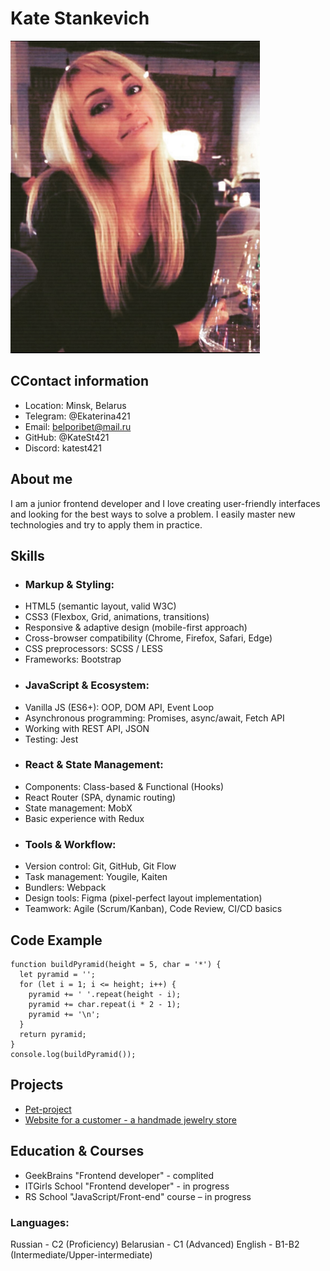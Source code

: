# Kate Stankevich

![Photo](/778290741.png)

## CContact information

- Location: Minsk, Belarus
- Telegram: @Ekaterina421
- Email: belporibet@mail.ru
- GitHub: @KateSt421
- Discord: katest421

## About me

I am a junior frontend developer and I love creating user-friendly interfaces and looking for the best ways to solve a problem. I easily master new technologies and try to apply them in practice.

## Skills

- ### Markup & Styling:

* HTML5 (semantic layout, valid W3C)
* CSS3 (Flexbox, Grid, animations, transitions)
* Responsive & adaptive design (mobile-first approach)
* Cross-browser compatibility (Chrome, Firefox, Safari, Edge)
* CSS preprocessors: SCSS / LESS
* Frameworks: Bootstrap

- ### JavaScript & Ecosystem:

* Vanilla JS (ES6+): OOP, DOM API, Event Loop
* Asynchronous programming: Promises, async/await, Fetch API
* Working with REST API, JSON
* Testing: Jest

- ### React & State Management:

* Components: Class-based & Functional (Hooks)
* React Router (SPA, dynamic routing)
* State management: MobX
* Basic experience with Redux

- ### Tools & Workflow:

* Version control: Git, GitHub, Git Flow
* Task management: Yougile, Kaiten
* Bundlers: Webpack
* Design tools: Figma (pixel-perfect layout implementation)
* Teamwork: Agile (Scrum/Kanban), Code Review, CI/CD basics

## Code Example

```
function buildPyramid(height = 5, char = '*') {
  let pyramid = '';
  for (let i = 1; i <= height; i++) {
    pyramid += ' '.repeat(height - i);
    pyramid += char.repeat(i * 2 - 1);
    pyramid += '\n';
  }
  return pyramid;
}
console.log(buildPyramid());
```

## Projects

- [Pet-project](https://polite-liger-b3086d.netlify.app/)
- [Website for a customer - a handmade jewelry store](https://rumpel-shpumpel.netlify.app/)

## Education & Courses

- GeekBrains "Frontend developer" - complited
- ITGirls School "Frontend developer" - in progress
- RS School "JavaScript/Front-end" course – in progress

### Languages:

Russian - C2 (Proficiency)
Belarusian - C1 (Advanced)
English - B1-B2 (Intermediate/Upper-intermediate)

